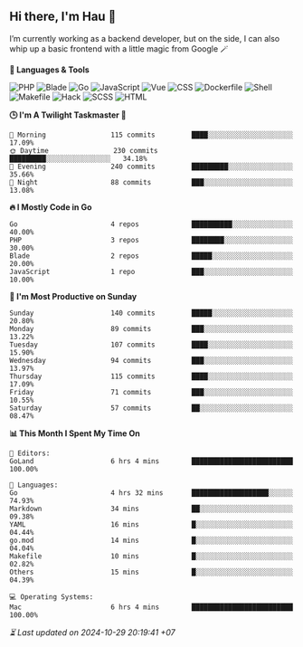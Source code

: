 ## Hi there, I'm Hau 👋
I’m currently working as a backend developer, but on the side, I can also whip up a basic frontend with a little magic from Google 🪄

<!--START_SECTION:readme-stats-->
**💬 Languages & Tools**

![PHP](https://img.shields.io/badge/PHP-63.95%25-4F5D95?&logo=PHP&labelColor=151b23)
![Blade](https://img.shields.io/badge/Blade-25.81%25-f7523f?&logo=Blade&labelColor=151b23)
![Go](https://img.shields.io/badge/Go-06.03%25-00ADD8?&logo=Go&labelColor=151b23)
![JavaScript](https://img.shields.io/badge/JavaScript-02.35%25-f1e05a?&logo=JavaScript&labelColor=151b23)
![Vue](https://img.shields.io/badge/Vue-01.19%25-41b883?&logo=Vue&labelColor=151b23)
![CSS](https://img.shields.io/badge/CSS-00.29%25-563d7c?&logo=CSS&labelColor=151b23)
![Dockerfile](https://img.shields.io/badge/Dockerfile-00.12%25-384d54?&logo=Dockerfile&labelColor=151b23)
![Shell](https://img.shields.io/badge/Shell-00.09%25-89e051?&logo=Shell&labelColor=151b23)
![Makefile](https://img.shields.io/badge/Makefile-00.07%25-427819?&logo=Makefile&labelColor=151b23)
![Hack](https://img.shields.io/badge/Hack-00.07%25-878787?&logo=Hack&labelColor=151b23)
![SCSS](https://img.shields.io/badge/SCSS-00.02%25-c6538c?&logo=SCSS&labelColor=151b23)
![HTML](https://img.shields.io/badge/HTML-00.01%25-e34c26?&logo=HTML&labelColor=151b23)


**🕒 I'm A Twilight Taskmaster 🌆**

```text
🌅 Morning                115 commits         ████░░░░░░░░░░░░░░░░░░░░░   17.09%
🌞 Daytime                230 commits         █████████░░░░░░░░░░░░░░░░   34.18%
🌆 Evening                240 commits         █████████░░░░░░░░░░░░░░░░   35.66%
🌙 Night                  88 commits          ███░░░░░░░░░░░░░░░░░░░░░░   13.08%
```

**🔥 I Mostly Code in Go**

```text
Go                       4 repos             ██████████░░░░░░░░░░░░░░░   40.00%
PHP                      3 repos             ████████░░░░░░░░░░░░░░░░░   30.00%
Blade                    2 repos             █████░░░░░░░░░░░░░░░░░░░░   20.00%
JavaScript               1 repo              ███░░░░░░░░░░░░░░░░░░░░░░   10.00%
```

**📅 I'm Most Productive on Sunday**

```text
Sunday                   140 commits         █████░░░░░░░░░░░░░░░░░░░░   20.80%
Monday                   89 commits          ███░░░░░░░░░░░░░░░░░░░░░░   13.22%
Tuesday                  107 commits         ████░░░░░░░░░░░░░░░░░░░░░   15.90%
Wednesday                94 commits          ███░░░░░░░░░░░░░░░░░░░░░░   13.97%
Thursday                 115 commits         ████░░░░░░░░░░░░░░░░░░░░░   17.09%
Friday                   71 commits          ███░░░░░░░░░░░░░░░░░░░░░░   10.55%
Saturday                 57 commits          ██░░░░░░░░░░░░░░░░░░░░░░░   08.47%
```

**📊 This Month I Spent My Time On**

```text
📝 Editors:
GoLand                   6 hrs 4 mins        █████████████████████████   100.00%

💬 Languages:
Go                       4 hrs 32 mins       ███████████████████░░░░░░   74.93%
Markdown                 34 mins             ██░░░░░░░░░░░░░░░░░░░░░░░   09.38%
YAML                     16 mins             █░░░░░░░░░░░░░░░░░░░░░░░░   04.44%
go.mod                   14 mins             █░░░░░░░░░░░░░░░░░░░░░░░░   04.04%
Makefile                 10 mins             █░░░░░░░░░░░░░░░░░░░░░░░░   02.82%
Others                   15 mins             █░░░░░░░░░░░░░░░░░░░░░░░░   04.39%

💻 Operating Systems:
Mac                      6 hrs 4 mins        █████████████████████████   100.00%
```



*⏳ Last updated on 2024-10-29 20:19:41 +07*
<!--END_SECTION:readme-stats-->

